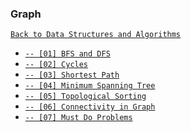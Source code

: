 ### Graph

[`Back to Data Structures and Algorithms`](../readme.md)

* [`-- [01] BFS and DFS`](graph/01-bfs-and-dfs.md)
* [`-- [02] Cycles`](graph/02-cycles.md)
* [`-- [03] Shortest Path`](graph/03-shortest-path.md)
* [`-- [04] Minimum Spanning Tree`](graph/04-minimum-spanning-tree.md)
* [`-- [05] Topological Sorting`](graph/05-topological-sorting.md)
* [`-- [06] Connectivity in Graph`](graph/06-connectivity-in-graph.md)
* [`-- [07] Must Do Problems`](graph/07-must-do-problems.md)
